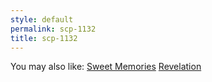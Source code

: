 ```yaml
---
style: default
permalink: scp-1132
title: scp-1132
---
```

You may also like:
[Sweet Memories](http://scp-wiki.net/sweet-memories)
[Revelation](http://scp-wiki.net/revelation)